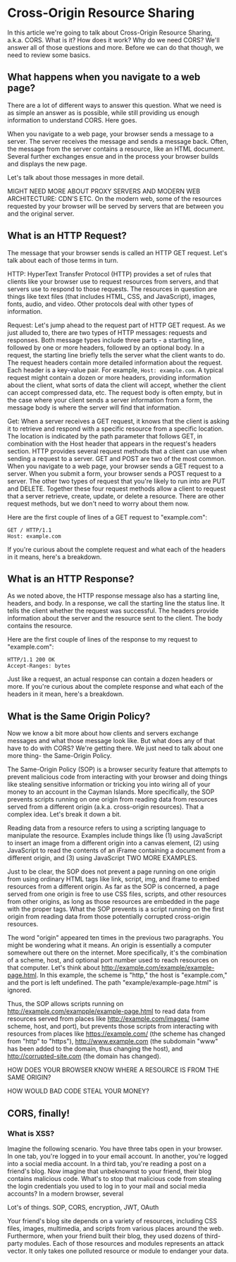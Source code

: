 # Cross-Origin Resource Sharing

In this article we're going to talk about Cross-Origin Resource Sharing, a.k.a. CORS. What is it? How does it work? Why do we need CORS? We'll answer all of those questions and more. Before we can do that though, we need to review some basics.

## What happens when you navigate to a web page?

There are a lot of different ways to answer this question. What we need is as simple an answer as is possible, while still providing us enough information to understand CORS. Here goes.

When you navigate to a web page, your browser sends a message to a server.  The server receives the message and sends a message back. Often, the message from the server contains a resource, like an HTML document. Several further exchanges ensue and in the process your browser builds and displays the new page.

Let's talk about those messages in more detail. 

MIGHT NEED MORE ABOUT PROXY SERVERS AND MODERN WEB ARCHITECTURE: CDN'S ETC.
On the modern web, some of the resources requested by your browser will be served by servers that are between you and the original server. 

## What is an HTTP Request?

The message that your browser sends is called an HTTP GET request. Let's talk about each of those terms in turn.

HTTP: HyperText Transfer Protocol (HTTP) provides a set of rules that clients like your browser use to request resources from servers, and that servers use to respond to those requests. The resources in question are things like text files (that includes HTML, CSS, and JavaScript), images, fonts, audio, and video. Other protocols deal with other types of information. 

Request: Let's jump ahead to the request part of HTTP GET request. As we just alluded to, there are two types of HTTP messages: requests and responses. Both message types include three parts - a starting line, followed by one or more headers, followed by an optional body.  In a request, the starting line briefly tells the server what the client wants to do.  The request headers contain more detailed information about the request. Each header is a key-value pair. For example, `Host: example.com`. A typical request might contain a dozen or more headers, providing information about the client, what sorts of data the client will accept, whether the client can accept compressed data, etc. The request body is often empty, but in the case where your client sends a server information from a form, the message body is where the server will find that information.

Get: When a server receives a GET request, it knows that the client is asking it to retrieve and respond with a specific resource from a specific location. The location is indicated by the path parameter that follows GET, in combination with the Host header that appears in the request's headers section. HTTP provides several request methods that a client can use when sending a request to a server. GET and POST are two of the most common. When you navigate to a web page, your browser sends a GET request to a server. When you submit a form, your browser sends a POST request to a server. The other two types of request that you're likely to run into are PUT and DELETE. Together these four request methods allow a client to request that a server retrieve, create, update, or delete a resource. There are other request methods, but we don't need to worry about them now.

Here are the first couple of lines of a GET request to "example.com":

```HTTP
GET / HTTP/1.1 
Host: example.com 
```

If you're curious about the complete request and what each of the headers in it means, here's a breakdown.

## What is an HTTP Response?

As we noted above, the HTTP response message also has a starting line, headers, and body. In a response, we call the starting line the status line. It tells the client whether the request was successful. The headers provide information about the server and the resource sent to the client. The body contains the resource.

Here are the first couple of lines of the response to my request to "example.com":

```HTTP
HTTP/1.1 200 OK
Accept-Ranges: bytes
```

Just like a request, an actual response can contain a dozen headers or more. If you're curious about the complete response and what each of the headers in it mean, here's a breakdown.

## What is the Same Origin Policy?

Now we know a bit more about how clients and servers exchange messages and what those message look like. But what does any of that have to do with CORS? We're getting there. We just need to talk about one more thing- the Same-Origin Policy.

The Same-Origin Policy (SOP) is a browser security feature that attempts to prevent malicious code from interacting with your browser and doing things like stealing sensitive information or tricking you into wiring all of your money to an account in the Cayman Islands. More specifically, the SOP prevents scripts running on one origin from reading data from resources served from a different origin (a.k.a. cross-origin resources). That a complex idea. Let's break it down a bit. 

Reading data from a resource refers to using a scripting language to manipulate the resource. Examples include things like (1) using JavaScript to insert an image from a different origin into a canvas element, (2) using JavaScript to read the contents of an iFrame containing a document from a different origin, and (3) using JavaScript TWO MORE EXAMPLES. 

Just to be clear, the SOP does not prevent a page running on one origin from using ordinary HTML tags like link, script, img, and iframe to embed resources from a different origin. As far as the SOP is concerned, a page served from one origin is free to use CSS files, scripts, and other resources from other origins, as long as those resources are embedded in the page with the proper tags. What the SOP prevents is a script running on the first origin from reading data from those potentially corrupted cross-origin resources. 

The word "origin" appeared ten times in the previous two paragraphs. You might be wondering what it means. An origin is essentially a computer somewhere out there on the internet. More specifically, it's the combination of a scheme, host, and optional port number used to reach resources on that computer. Let's think about http://example.com/example/example-page.html. In this example, the scheme is "http," the host is "example.com," and the port is left undefined. The path "example/example-page.html" is ignored.

Thus, the SOP allows scripts running on http://example.com/exampple/example-page.html to read data from resources served from places like http://example.com/images/ (same scheme, host, and port), but prevents those scripts from interacting with resources from places like https://example.com/ (the scheme has changed from "http" to "https"), http://www.example.com (the subdomain "www" has been added to the domain, thus changing the host), and http://corrupted-site.com (the domain has changed). 


HOW DOES YOUR BROWSER KNOW WHERE A RESOURCE IS FROM THE SAME ORIGIN?

HOW WOULD BAD CODE STEAL YOUR MONEY?

## CORS, finally!

### What is XSS?

Imagine the following scenario. You have three tabs open in your browser. In one tab, you're logged in to your email account. In another, you're logged into a social media account. In a third tab, you're reading a post on a friend's blog. Now imagine that unbeknownst to your friend, their blog contains malicious code. What's to stop that malicious code from stealing the login credentials you used to log in to your mail and social media accounts? In a modern browser, several  

Lot's of things. SOP, CORS, encryption, JWT, OAuth

Your friend's blog site depends on a variety of resources, including CSS files, images, multimedia, and scripts from various places around the web. Furthermore, when your friend built their blog, they used dozens of third-party modules. Each of those resources and modules represents an attack vector. It only takes one polluted resource or module to endanger your data. 
